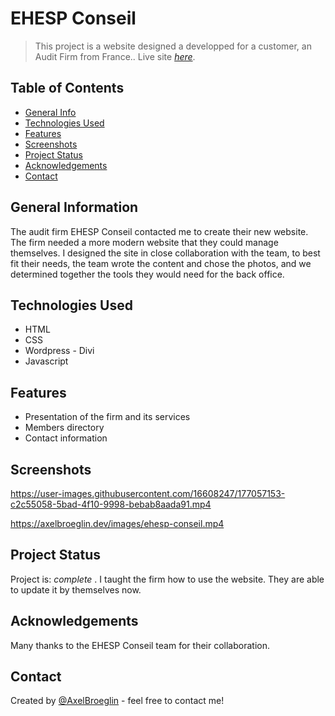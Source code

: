 # EHESP Conseil
> This project is a website designed a developped for a customer, an Audit Firm from France..
> Live site [_here_](https://www.ehespconseil.fr/). 

## Table of Contents
* [General Info](#general-information)
* [Technologies Used](#technologies-used)
* [Features](#features)
* [Screenshots](#screenshots)
* [Project Status](#project-status)
* [Acknowledgements](#acknowledgements)
* [Contact](#contact)


## General Information
The audit firm EHESP Conseil contacted me to create their new website. The firm needed a more modern website that they could manage themselves. I designed the site in close collaboration with the team, to best fit their needs, the team wrote the content and chose the photos, and we determined together the tools they would need for the back office.


## Technologies Used
- HTML
- CSS
- Wordpress - Divi
- Javascript


## Features
- Presentation of the firm and its services
- Members directory
- Contact information


## Screenshots

https://user-images.githubusercontent.com/16608247/177057153-c2c55058-5bad-4f10-9998-bebab8aada91.mp4


https://axelbroeglin.dev/images/ehesp-conseil.mp4


## Project Status
Project is:  _complete_ . I taught the firm how to use the website. They are able to update it by themselves now.


## Acknowledgements
Many thanks to the EHESP Conseil team for their collaboration.


## Contact
Created by [@AxelBroeglin](https://www.axelbroeglin.dev/) - feel free to contact me!
